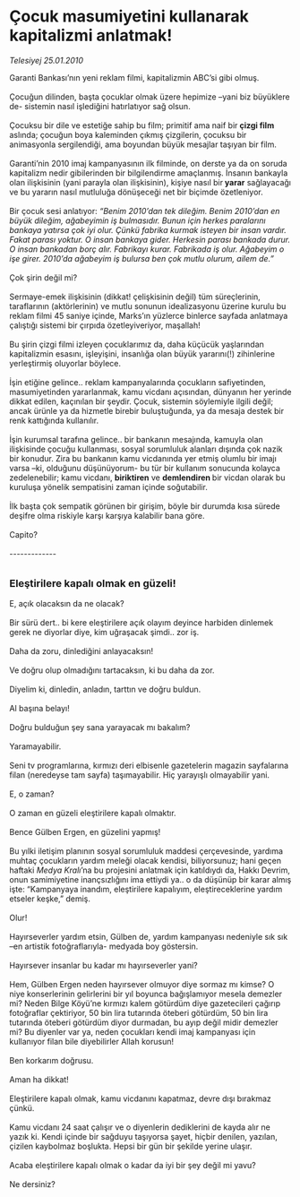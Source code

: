 # Çocuk masumiyetini kullanarak kapitalizmi anlatmak!

*Telesiyej 25.01.2010*

<div class="taraf_structure_2col_1zq">
<div class="margen_n">



 <p>Garanti Bankası’nın yeni reklam filmi, kapitalizmin ABC’si gibi olmuş. <br/><br/>Çocuğun dilinden, başta çocuklar olmak üzere hepimize –yani biz büyüklere de- sistemin nasıl işlediğini hatırlatıyor sağ olsun. <br/><br/>Çocuksu bir dile ve estetiğe sahip bu film; primitif ama naif bir<b> çizgi film</b> aslında; çocuğun boya kaleminden çıkmış çizgilerin, çocuksu bir animasyonla sergilendiği, ama boyundan büyük mesajlar taşıyan bir film. <br/><br/>Garanti’nin 2010 imaj kampanyasının ilk filminde, on derste ya da on soruda kapitalizm nedir gibilerinden bir bilgilendirme amaçlanmış. İnsanın bankayla olan ilişkisinin (yani parayla olan ilişkisinin), kişiye nasıl bir<b> yarar</b> sağlayacağı ve bu yararın nasıl mutluluğa dönüşeceği net bir biçimde özetleniyor. <br/><br/>Bir çocuk sesi anlatıyor: <i>“Benim 2010’dan tek dileğim. Benim 2010’dan en büyük dileğim, ağabeyimin iş bulmasıdır. Bunun için herkes paralarını bankaya yatırsa çok iyi olur. Çünkü fabrika kurmak isteyen bir insan vardır. Fakat parası yoktur. O insan bankaya gider. Herkesin parası bankada durur. O insan bankadan borç alır. Fabrikayı kurar. Fabrikada iş olur. Ağabeyim o işe girer. 2010’da ağabeyim iş bulursa ben çok mutlu olurum, ailem de.”</i> <br/><br/>Çok şirin değil mi? <br/><br/>Sermaye-emek ilişkisinin (dikkat! çelişkisinin değil) tüm süreçlerinin, taraflarının (aktörlerinin) ve mutlu sonunun idealizasyonu üzerine kurulu bu reklam filmi 45 saniye içinde, Marks’ın yüzlerce binlerce sayfada anlatmaya çalıştığı sistemi bir çırpıda özetleyiveriyor, maşallah! <br/><br/>Bu şirin çizgi filmi izleyen çocuklarımız da, daha küçücük yaşlarından kapitalizmin esasını, işleyişini, insanlığa olan büyük yararını(!) zihinlerine yerleştirmiş oluyorlar böylece. <br/><br/>İşin etiğine gelince.. reklam kampanyalarında çocukların safiyetinden, masumiyetinden yararlanmak, kamu vicdanı açısından, dünyanın her yerinde dikkat edilen, kaçınılan bir şeydir. Çocuk, sistemin söylemiyle ilgili değil; ancak ürünle ya da hizmetle birebir buluştuğunda, ya da mesaja destek bir renk kattığında kullanılır. <br/><br/>İşin kurumsal tarafına gelince.. bir bankanın mesajında, kamuyla olan ilişkisinde çocuğu kullanması, sosyal sorumluluk alanları dışında çok nazik bir konudur. Zira bu bankanın kamu vicdanında yer etmiş olumlu bir imajı varsa –ki, olduğunu düşünüyorum- bu tür bir kullanım sonucunda kolayca zedelenebilir; kamu vicdanı, <b>biriktiren</b> ve <b>demlendiren </b>bir vicdan olarak bu kuruluşa yönelik sempatisini zaman içinde soğutabilir. <br/><br/>İlk başta çok sempatik görünen bir girişim, böyle bir durumda kısa sürede deşifre olma riskiyle karşı karşıya kalabilir bana göre. <br/><br/>Capito? <br/><br/>-------------<b></b> <br/><br/><br/><font size="4"><strong>Eleştirilere kapalı olmak en güzeli!</strong></font> <br/><br/>E, açık olacaksın da ne olacak? <br/><br/>Bir sürü dert.. bi kere eleştirilere açık olayım deyince harbiden dinlemek gerek ne diyorlar diye, kim uğraşacak şimdi.. zor iş. <br/><br/>Daha da zoru, dinlediğini anlayacaksın! <br/><br/>Ve doğru olup olmadığını tartacaksın, ki bu daha da zor. <br/><br/>Diyelim ki, dinledin, anladın, tarttın ve doğru buldun. <br/><br/>Al başına belayı! <br/><br/>Doğru bulduğun şey sana yarayacak mı bakalım? <br/><br/>Yaramayabilir. <br/><br/>Seni tv programlarına, kırmızı deri elbisenle gazetelerin magazin sayfalarına filan (neredeyse tam sayfa) taşımayabilir. Hiç yarayışlı olmayabilir yani. <br/><br/>E, o zaman? <br/><br/>O zaman en güzeli eleştirilere kapalı olmaktır. <br/><br/>Bence Gülben Ergen, en güzelini yapmış! <br/><br/>Bu yılki iletişim planının sosyal sorumluluk maddesi çerçevesinde, yardıma muhtaç çocukların yardım meleği olacak kendisi, biliyorsunuz; hani geçen haftaki <i>Medya Kralı</i>’na bu projesini anlatmak için katıldıydı da, Hakkı Devrim, onun samimiyetine inançsızlığını ima ettiydi ya.. o da düşünüp bir karar almış işte: “Kampanyaya inandım, eleştirilere kapalıyım, eleştireceklerine yardım etseler keşke,” demiş. <br/><br/>Olur! <br/><br/>Hayırseverler yardım etsin, Gülben de, yardım kampanyası nedeniyle sık sık –en artistik fotoğraflarıyla- medyada boy göstersin. <br/><br/>Hayırsever insanlar bu kadar mı hayırseverler yani? <br/><br/>Hem, Gülben Ergen neden hayırsever olmuyor diye sormaz mı kimse? O niye konserlerinin gelirlerini bir yıl boyunca bağışlamıyor mesela demezler mi? Neden Bilge Köyü’ne kırmızı kalem götürdüm diye gazetecileri çağırıp fotoğraflar çektiriyor, 50 bin lira tutarında öteberi götürdüm, 50 bin lira tutarında öteberi götürdüm diyor durmadan, bu ayıp değil midir demezler mi? Bu diyenler var ya, neden çocukları kendi imaj kampanyası için kullanıyor filan bile diyebilirler Allah korusun! <br/><br/>Ben korkarım doğrusu. <br/><br/>Aman ha dikkat! <br/><br/>Eleştirilere kapalı olmak, kamu vicdanını kapatmaz, devre dışı bırakmaz çünkü. <br/><br/>Kamu vicdanı 24 saat çalışır ve o diyenlerin dediklerini de kayda alır ne yazık ki. Kendi içinde bir sağduyu taşıyorsa şayet, hiçbir denilen, yazılan, çizilen kaybolmaz boşlukta. Hepsi bir gün bir şekilde yerine ulaşır. <br/><br/>Acaba eleştirilere kapalı olmak o kadar da iyi bir şey değil mi yavu? <br/><br/>Ne dersiniz?</p>
<br/>
<br/>
<br/>



<br/>


<div id="taraf_not">
</div>

</div>


</div>
